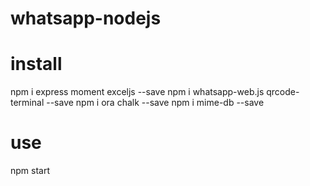 # whatsapp-nodejs

# install
npm i express moment exceljs --save
npm i whatsapp-web.js qrcode-terminal --save
npm i ora chalk --save
npm i mime-db --save


# use

npm start
